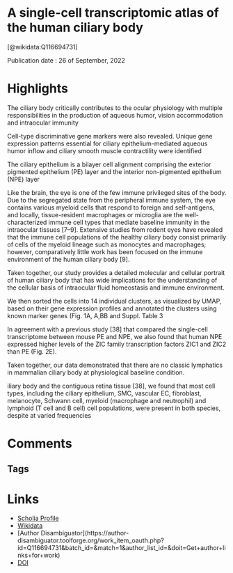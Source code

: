 
A single-cell transcriptomic atlas of the human ciliary body
============================================================
  
  [@wikidata:Q116694731]  
  
Publication date : 26 of September, 2022  

# Highlights

The ciliary body critically contributes to the ocular physiology with multiple responsibilities in the production of aqueous humor, vision accommodation and intraocular immunity


Cell-type discriminative gene markers were also revealed. Unique gene expression patterns essential for ciliary epithelium-mediated aqueous humor inflow and ciliary smooth muscle contractility were identified

The ciliary epithelium is a bilayer cell alignment comprising the exterior pigmented epithelium (PE) layer and the interior non-pigmented epithelium (NPE) layer

Like the brain, the eye is one of the few immune privileged sites of the body. Due to the segregated state from the peripheral immune system, the eye contains various myeloid cells that respond to foreign and self-antigens, and locally, tissue-resident macrophages or microglia are the well-characterized immune cell types that mediate baseline immunity in the intraocular tissues [7–9]. Extensive studies from rodent eyes have revealed that the immune cell populations of the healthy ciliary body consist primarily of cells of the myeloid lineage such as monocytes and macrophages; however, comparatively little work has been focused on the immune environment of the human ciliary body [9].

 Taken together, our study provides a detailed molecular and cellular portrait of human ciliary body that has wide implications for the understanding of the cellular basis of intraocular fluid homeostasis and immune environment.

We then sorted the cells into 14 individual clusters, as visualized by UMAP, based on their gene expression profiles and annotated the clusters using known marker genes (Fig. 1A, ​A,BB and Suppl. Table 3

In agreement with a previous study [38] that compared the single-cell transcriptome between mouse PE and NPE, we also found that human NPE expressed higher levels of the ZIC family transcription factors ZIC1 and ZIC2 than PE (Fig. 2E). 

Taken together, our data demonstrated that there are no classic lymphatics in mammalian ciliary body at physiological baseline condition.



iliary body and the contiguous retina tissue [38], we found that most cell types, including the ciliary epithelium, SMC, vascular EC, fibroblast, melanocyte, Schwann cell, myeloid (macrophage and neutrophil) and lymphoid (T cell and B cell) cell populations, were present in both species, despite at varied frequencies
# Comments

## Tags

# Links
  
 * [Scholia Profile](https://scholia.toolforge.org/work/Q116694731)  
 * [Wikidata](https://www.wikidata.org/wiki/Q116694731)  
 * [Author Disambiguator](https://author-
disambiguator.toolforge.org/work_item_oauth.php?id=Q116694731&batch_id=&match=1&author_list_id=&doit=Get+author+links+for+work)  
 * [DOI](https://doi.org/10.1007/S00018-022-04559-W)  
